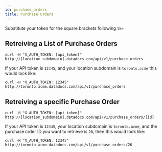```yaml
---
id: purchase_orders
title: Purchase Orders
---
```


Substitute your token for the square brackets following `tk=`

## Retreiving a List of Purchase Orders

```
curl -H "X_AUTH_TOKEN: [api_token]" http://[location_subdomain].datadocs.com/api/v1/purchase_orders
```

If your API token is `12345`, and your location subdomain is `toronto.acme` this would look like:

```
curl -H "X_AUTH_TOKEN: 12345" http://toronto.acme.datadocs.com/api/v1/purchase_orders
```


## Retreiving a specific Purchase Order

```
curl -H "X_AUTH_TOKEN: [api_token]" http://[location_subdomain].datadocs.com/api/v1/purchase_orders/[id]
```

If your API token is `12345`, your location subdomain is `toronto.acme`, and the purchase order ID you want to retrieve is `20`, then this would look like:

```
curl -H "X_AUTH_TOKEN: 12345" http://toronto.acme.datadocs.com/api/v1/purchase_orders/20
```

